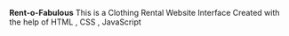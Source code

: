 <b>Rent-o-Fabulous</b>
This is a Clothing Rental Website Interface Created with the help of HTML , CSS , JavaScript
